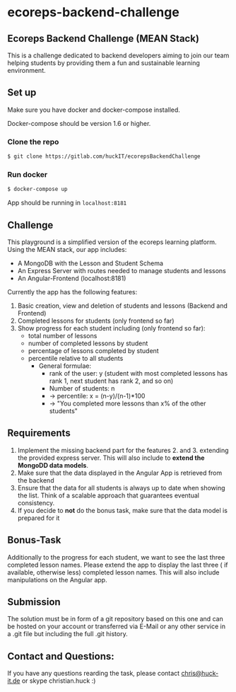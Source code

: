 # ecoreps-backend-challenge
## Ecoreps Backend Challenge (MEAN Stack)

This is a challenge dedicated to backend developers aiming to join our team helping students by providing them a fun and sustainable learning environment. 

## Set up
Make sure you have docker and docker-compose installed.

Docker-compose should be version 1.6 or higher.

### Clone the repo
```bash
$ git clone https://gitlab.com/huckIT/ecorepsBackendChallenge
```
 ### Run docker
 ```bash
 $ docker-compose up
 ```

 App should be running in `localhost:8181`
 
 ## Challenge
 
 This playground is a simplified version of the ecoreps learning platform. Using the MEAN stack, our app includes: 
 - A MongoDB with the Lesson and Student Schema
 - An Express Server with routes needed to manage students and lessons
 - An Angular-Frontend (localhost:8181) 
 
 Currently the app has the following features:
  
  1. Basic creation, view and deletion of students and lessons (Backend and Frontend)
  2. Completed lessons for students (only frontend so far) 
  3. Show progress for each student including (only frontend so far):
        - total number of lessons
        - number of completed lessons by student
        - percentage of lessons completed by student
        - percentile relative to all students
            - General formulae:   
                -  rank of the user: y (student with most completed lessons has rank 1, next student has rank 2, and so on)
                -  Number of students: n
                - ->  percentile: x = (n-y)/(n-1)*100 
                - -> "You completed more lessons than x% of the other students"
                                 
                                 
## Requirements

1. Implement the missing backend part for the features  2. and 3. extending the provided express server. 
This will also include to **extend the MongoDD data models**. 
2. Make sure that the data displayed in the Angular App is retrieved from the backend
3. Ensure that the data for all students is always up to date when showing the list. 
Think of a scalable approach that guarantees eventual consistency. 
4. If you decide to **not** do the bonus task, make sure that the data model is prepared for it  


## Bonus-Task

Additionally to the progress for each student, we want to see the last three completed lesson names. Please extend the
app to display the last three ( if available, otherwise less) completed lesson names. This will also include manipulations
on the Angular app. 

## Submission

The solution must be in form of a git repository based on this one and can be hosted on your account
or transferred via E-Mail or any other service in a .git file but including the full .git history.

## Contact and Questions:

If you have any questions rearding the task, please contact chris@huck-it.de or skype christian.huck :)
 
